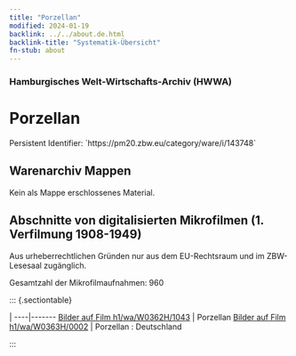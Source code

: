 ```yaml
---
title: "Porzellan"
modified: 2024-01-19
backlink: ../../about.de.html
backlink-title: "Systematik-Übersicht"
fn-stub: about
---
```


### Hamburgisches Welt-Wirtschafts-Archiv (HWWA)

# Porzellan

<div class="hint">Persistent Identifier: `https://pm20.zbw.eu/category/ware/i/143748`</div>







## Warenarchiv Mappen





Kein als Mappe erschlossenes Material.



<a id="filmsections" />

## Abschnitte von digitalisierten Mikrofilmen (1. Verfilmung 1908-1949)

<p>Aus urheberrechtlichen Gründen nur aus dem EU-Rechtsraum und im ZBW-Lesesaal zugänglich.</p>


<p>Gesamtzahl der Mikrofilmaufnahmen: 960</p>





::: {.sectiontable}

 | 
----|-------
<a class="btn" href="https://pm20.zbw.eu/film/h1/wa/W0362H/1043" rel="nofollow">Bilder auf Film h1/wa/W0362H/1043</a> | Porzellan
<a class="btn" href="https://pm20.zbw.eu/film/h1/wa/W0363H/0002" rel="nofollow">Bilder auf Film h1/wa/W0363H/0002</a> | Porzellan : Deutschland


:::
















